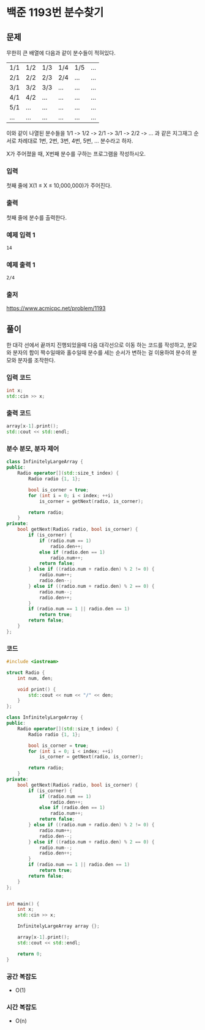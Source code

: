 # 백준 1193번 분수찾기

## 문제

무한히 큰 배열에 다음과 같이 분수들이 적혀있다.  

|    |     |     |     |     |    |
|----|-----|-----|-----|-----|----|
| 1/1 | 1/2 | 1/3 | 1/4 | 1/5 | … |
| 2/1 | 2/2 | 2/3 | 2/4 | … | … |
| 3/1 | 3/2 | 3/3 | … | … | … |
| 4/1 | 4/2 | … | … | … | … |
| 5/1 | … | … | … | … | … |
| … | … | … | … | … | … |  

이와 같이 나열된 분수들을 1/1 -> 1/2 -> 2/1 -> 3/1 -> 2/2 -> … 과 같은 지그재그 순서로 차례대로 1번, 2번, 3번, 4번, 5번, … 분수라고 하자.

X가 주어졌을 때, X번째 분수를 구하는 프로그램을 작성하시오.

### 입력

첫째 줄에 X(1 ≤ X ≤ 10,000,000)가 주어진다.

### 출력

첫째 줄에 분수를 출력한다.

### 예제 입력 1

``` txt
14
```

### 예제 출력 1

``` txt
2/4
```

### 출저

<https://www.acmicpc.net/problem/1193>

## 풀이

한 대각 선에서 끝까지 진행되었을때 다음 대각선으로 이동 하는 코드를 작성하고, 분모와 분자의 합이 짝수일때와 홀수일때 분수를 세는 순서가 변하는 걸 이용하여 분수의 분모와 분자를 조작한다.


### 입력 코드

``` C++
int x;
std::cin >> x;
```

### 출력 코드

``` C++
array[x-1].print();
std::cout << std::endl;
```

### 분수 분모, 분자 제어

``` C++
class InfinitelyLargeArray {
public:
    Radio operator[](std::size_t index) {
        Radio radio {1, 1};

        bool is_corner = true;
        for (int i = 0; i < index; ++i)
            is_corner = getNext(radio, is_corner);

        return radio;
    }
private:
    bool getNext(Radio& radio, bool is_corner) {
        if (is_corner) {
            if (radio.num == 1)
                radio.den++;
            else if (radio.den == 1)
                radio.num++;
            return false;
        } else if ((radio.num + radio.den) % 2 != 0) {
            radio.num++;
            radio.den--;
        } else if ((radio.num + radio.den) % 2 == 0) {
            radio.num--;
            radio.den++;
        }
        if (radio.num == 1 || radio.den == 1)
            return true;
        return false;
    }
};
```

### 코드

``` C++
#include <iostream>

struct Radio {
    int num, den;

    void print() {
        std::cout << num << "/" << den;
    }
};

class InfinitelyLargeArray {
public:
    Radio operator[](std::size_t index) {
        Radio radio {1, 1};

        bool is_corner = true;
        for (int i = 0; i < index; ++i)
            is_corner = getNext(radio, is_corner);

        return radio;
    }
private:
    bool getNext(Radio& radio, bool is_corner) {
        if (is_corner) {
            if (radio.num == 1)
                radio.den++;
            else if (radio.den == 1)
                radio.num++;
            return false;
        } else if ((radio.num + radio.den) % 2 != 0) {
            radio.num++;
            radio.den--;
        } else if ((radio.num + radio.den) % 2 == 0) {
            radio.num--;
            radio.den++;
        }
        if (radio.num == 1 || radio.den == 1)
            return true;
        return false;
    }
};


int main() {
    int x;
    std::cin >> x;

    InfinitelyLargeArray array {};

    array[x-1].print();
    std::cout << std::endl;

    return 0;
}

```

### 공간 복잡도

- O(1)

### 시간 복잡도

- O(n)
